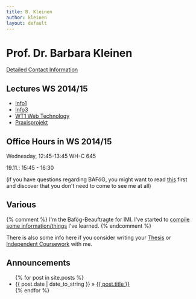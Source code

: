 ```yaml
---
title: B. Kleinen
author: kleinen
layout: default
---
```


# Prof. Dr. Barbara Kleinen

[Detailed Contact Information](about/me.html)

## Lectures WS 2014/15

- [Info1](info1/index.html)
- [Info3](info3/index.html)
- [WT1 Web Technology](webapplications/index.html)
- [Praxisprojekt](ss2014/projekt)


## Office Hours in WS 2014/15

Wednesday, 12:45-13:45  WH-C 645  

<emph>19.11.: 15:45 - 16:30</emph>


(if you have questions regarding BAF&ouml;G, you might want to read [this](bafoeg/index.html) first and discover that you don't need to come to see me at all)


## Various

{% comment %}
I'm the Bafög-Beauftragte for IMI. I've started to <a href = "bafoeg/index.html">compile some information/things</a> I've learned.
{% endcomment %}

There is also some info here if you consider writing your [Thesis](thesis/index.html) or [Independent Coursework](thesis/independent_coursework.html) with me.


## Announcements

<ul class="posts">
  {% for post in site.posts %}
    <li><span>{{ post.date | date_to_string }}</span> &raquo; <a href="{{ post.url }}">{{ post.title }}</a></li>
  {% endfor %}
</ul>



